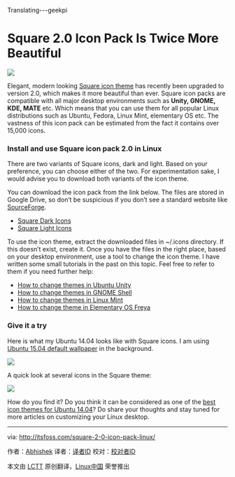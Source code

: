 Translating---geekpi

Square 2.0 Icon Pack Is Twice More Beautiful
================================================================================
![](http://itsfoss.itsfoss.netdna-cdn.com/wp-content/uploads/2015/03/Square_Icon_Pack_Linux_3.jpeg)

Elegant, modern looking [Square icon theme][1] has recently been upgraded to version 2.0, which makes it more beautiful than ever. Square icon packs are compatible with all major desktop environments such as **Unity, GNOME, KDE, MATE** etc. Which means that you can use them for all popular Linux distributions such as Ubuntu, Fedora, Linux Mint, elementary OS etc. The vastness of this icon pack can be estimated from the fact it contains over 15,000 icons.

### Install and use Square icon pack 2.0 in Linux ###

There are two variants of Square icons, dark and light. Based on your preference, you can choose either of the two. For experimentation sake, I would advise you to download both variants of the icon theme.

You can download the icon pack from the link below. The files are stored in Google Drive, so don’t be suspicious if you don’t see a standard website like [SourceForge][2].

- [Square Dark Icons][3]
- [Square Light Icons][4]

To use the icon theme, extract the downloaded files in ~/.icons directory. If this doesn’t exist, create it. Once you have the files in the right place, based on your desktop environment, use a tool to change the icon theme. I have written some small tutorials in the past on this topic. Feel free to refer to them if you need further help:

- [How to change themes in Ubuntu Unity][5]
- [How to change themes in GNOME Shell][6]
- [How to change themes in Linux Mint][7]
- [How to change theme in Elementary OS Freya][8]

### Give it a try ###

Here is what my Ubuntu 14.04 looks like with Square icons. I am using [Ubuntu 15.04 default wallpaper][9] in the background.

![](http://itsfoss.itsfoss.netdna-cdn.com/wp-content/uploads/2015/03/Square_Icon_Pack_Linux_2.jpeg)

A quick look at several icons in the Square theme:

![](http://itsfoss.itsfoss.netdna-cdn.com/wp-content/uploads/2015/03/Square_Icon_Pack_Linux.jpeg)

How do you find it? Do you think it can be considered as one of the [best icon themes for Ubuntu 14.04][10]? Do share your thoughts and stay tuned for more articles on customizing your Linux desktop.


--------------------------------------------------------------------------------

via: http://itsfoss.com/square-2-0-icon-pack-linux/

作者：[Abhishek][a]
译者：[译者ID](https://github.com/译者ID)
校对：[校对者ID](https://github.com/校对者ID)

本文由 [LCTT](https://github.com/LCTT/TranslateProject) 原创翻译，[Linux中国](http://linux.cn/) 荣誉推出

[a]:http://itsfoss.com/author/abhishek/
[1]:http://gnome-look.org/content/show.php/Square?content=163513
[2]:http://sourceforge.net/
[3]:http://gnome-look.org/content/download.php?content=163513&id=1&tan=62806435
[4]:http://gnome-look.org/content/download.php?content=163513&id=2&tan=19789941
[5]:http://itsfoss.com/how-to-install-themes-in-ubuntu-13-10/
[6]:http://itsfoss.com/install-switch-themes-gnome-shell/
[7]:http://itsfoss.com/install-icon-linux-mint/
[8]:http://itsfoss.com/install-themes-icons-elementary-os-freya/
[9]:http://itsfoss.com/default-wallpapers-ubuntu-1504/
[10]:http://itsfoss.com/best-icon-themes-ubuntu-1404/
